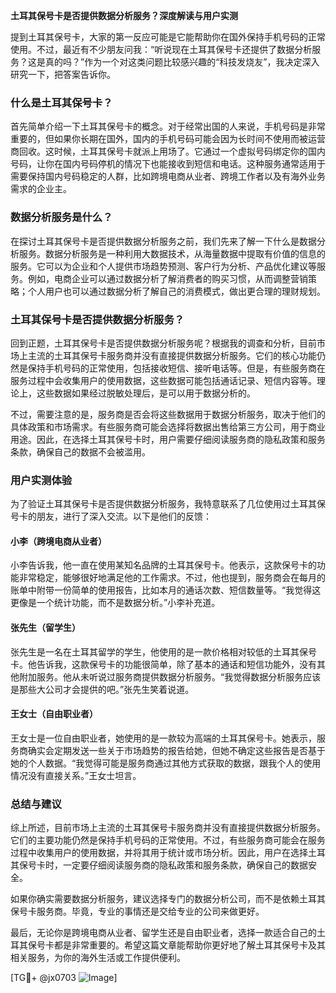 **土耳其保号卡是否提供数据分析服务？深度解读与用户实测**

提到土耳其保号卡，大家的第一反应可能是它能帮助你在国外保持手机号码的正常使用。不过，最近有不少朋友问我：“听说现在土耳其保号卡还提供了数据分析服务？这是真的吗？”作为一个对这类问题比较感兴趣的“科技发烧友”，我决定深入研究一下，把答案告诉你。

### 什么是土耳其保号卡？

首先简单介绍一下土耳其保号卡的概念。对于经常出国的人来说，手机号码是非常重要的，但如果你长期在国外，国内的手机号码可能会因为长时间不使用而被运营商回收。这时候，土耳其保号卡就派上用场了。它通过一个虚拟号码绑定你的国内号码，让你在国内号码停机的情况下也能接收到短信和电话。这种服务通常适用于需要保持国内号码稳定的人群，比如跨境电商从业者、跨境工作者以及有海外业务需求的企业主。

### 数据分析服务是什么？

在探讨土耳其保号卡是否提供数据分析服务之前，我们先来了解一下什么是数据分析服务。数据分析服务是一种利用大数据技术，从海量数据中提取有价值的信息的服务。它可以为企业和个人提供市场趋势预测、客户行为分析、产品优化建议等服务。例如，电商企业可以通过数据分析了解消费者的购买习惯，从而调整营销策略；个人用户也可以通过数据分析了解自己的消费模式，做出更合理的理财规划。

### 土耳其保号卡是否提供数据分析服务？

回到正题，土耳其保号卡是否提供数据分析服务呢？根据我的调查和分析，目前市场上主流的土耳其保号卡服务商并没有直接提供数据分析服务。它们的核心功能仍然是保持手机号码的正常使用，包括接收短信、接听电话等。但是，有些服务商在服务过程中会收集用户的使用数据，这些数据可能包括通话记录、短信内容等。理论上，这些数据如果经过脱敏处理后，是可以用于数据分析的。

不过，需要注意的是，服务商是否会将这些数据用于数据分析服务，取决于他们的具体政策和市场需求。有些服务商可能会选择将数据出售给第三方公司，用于商业用途。因此，在选择土耳其保号卡时，用户需要仔细阅读服务商的隐私政策和服务条款，确保自己的数据不会被滥用。

### 用户实测体验

为了验证土耳其保号卡是否提供数据分析服务，我特意联系了几位使用过土耳其保号卡的朋友，进行了深入交流。以下是他们的反馈：

#### 小李（跨境电商从业者）
小李告诉我，他一直在使用某知名品牌的土耳其保号卡。他表示，这款保号卡的功能非常稳定，能够很好地满足他的工作需求。不过，他也提到，服务商会在每月的账单中附带一份简单的使用报告，比如本月的通话次数、短信数量等。“我觉得这更像是一个统计功能，而不是数据分析。”小李补充道。

#### 张先生（留学生）
张先生是一名在土耳其留学的学生，他使用的是一款价格相对较低的土耳其保号卡。他告诉我，这款保号卡的功能很简单，除了基本的通话和短信功能外，没有其他附加服务。他从未听说过服务商提供数据分析服务。“我觉得数据分析服务应该是那些大公司才会提供的吧。”张先生笑着说道。

#### 王女士（自由职业者）
王女士是一位自由职业者，她使用的是一款较为高端的土耳其保号卡。她表示，服务商确实会定期发送一些关于市场趋势的报告给她，但她不确定这些报告是否基于她的个人数据。“我觉得可能是服务商通过其他方式获取的数据，跟我个人的使用情况没有直接关系。”王女士坦言。

### 总结与建议

综上所述，目前市场上主流的土耳其保号卡服务商并没有直接提供数据分析服务。它们的主要功能仍然是保持手机号码的正常使用。不过，有些服务商可能会在服务过程中收集用户的使用数据，并将其用于统计或市场分析。因此，用户在选择土耳其保号卡时，一定要仔细阅读服务商的隐私政策和服务条款，确保自己的数据安全。

如果你确实需要数据分析服务，建议选择专门的数据分析公司，而不是依赖土耳其保号卡服务商。毕竟，专业的事情还是交给专业的公司来做更好。

最后，无论你是跨境电商从业者、留学生还是自由职业者，选择一款适合自己的土耳其保号卡都是非常重要的。希望这篇文章能帮助你更好地了解土耳其保号卡及其相关服务，为你的海外生活或工作提供便利。

[TG💪+ @jx0703 ![Image](https://github.com/user-attachments/assets/dbca1d08-cadb-493c-b0ec-ad6f7a83f270)]